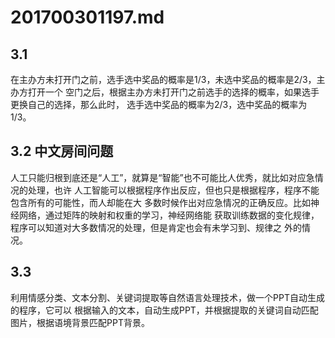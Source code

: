 # 201700301197.md

## 3.1
在主办方未打开门之前，选手选中奖品的概率是1/3，未选中奖品的概率是2/3，主办方打开一个
空门之后，根据主办方未打开门之前选手的选择的概率，如果选手更换自己的选择，那么此时，
选手选中奖品的概率为2/3，选中奖品的概率为1/3。

## 3.2 中文房间问题
人工只能归根到底还是“人工”，就算是“智能”也不可能比人优秀，就比如对应急情况的处理，也许
人工智能可以根据程序作出反应，但也只是根据程序，程序不能包含所有的可能性，而人却能在大
多数时候作出对应急情况的正确反应。比如神经网络，通过矩阵的映射和权重的学习，神经网络能
获取训练数据的变化规律，程序可以知道对大多数情况的处理，但是肯定也会有未学习到、规律之
外的情况。

## 3.3
利用情感分类、文本分割、关键词提取等自然语言处理技术，做一个PPT自动生成的程序，它可以
根据输入的文本，自动生成PPT，并根据提取的关键词自动匹配图片，根据语境背景匹配PPT背景。
